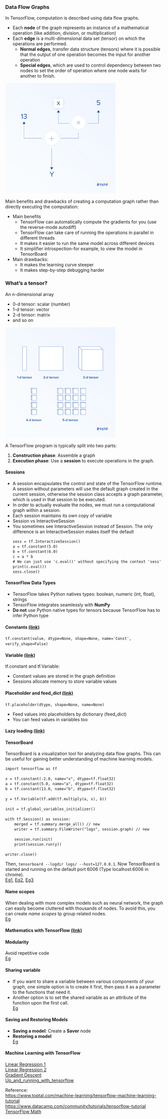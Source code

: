 ### Data Flow Graphs
In TensorFlow, computation is described using data flow graphs.
* Each **node** of the graph represents an instance of a mathematical operation (like addition, division, or multiplication)
* Each **edge** is a multi-dimensional data set (tensor) on which the operations are performed.
  * **Normal edges**, transfer data structure (tensors) where it is possible that the output of one operation becomes the input for another operation
  * **Special edges**, which are used to control dependency between two nodes to set the order of operation where one node waits for another to finish.

<img src="images/DataFlowGraphs.png" height="350">

Main benefits and drawbacks of creating a computation graph rather than directly executing the computation:
* Main benefits     
  * TensorFlow can automatically compute the gradients for you (use the reverse-mode autodiff)
  * TensorFlow can take care of running the operations in parallel in different threads
  * It makes it easier to run the same model across different devices
  * It simplifier introspection-for example, to view the model in TensorBoard
* Main drawbacks:
  * It makes the learning curve steeper
  * It makes step-by-step debugging harder


### What’s a tensor?
An n-dimensional array    
* 0-d tensor: scalar (number)
* 1-d tensor: vector
* 2-d tensor: matrix
* and so on
<img src="images/tensors.png" height="350">

A TensorFlow program is typically split into two parts:
1. **Construction phase**: Assemble a graph      
2. **Execution phase**: Use a **session** to execute operations in the graph.

#### Sessions
* A session encapsulates the control and state of the TensorFlow runtime. A session without parameters will use the default graph created in the current session, otherwise the session class accepts a graph parameter, which is used in that session to be executed.
* In order to actually evaluate the nodes, we must run a computational graph within a session.
* Each session maintains its own copy of variable
* Session vs InteractiveSession
 * You sometimes see InteractiveSession instead of Session. The only difference is an InteractiveSession makes itself the default       
    ```
    sess = tf.InteractiveSession()
    a = tf.constant(5.0)
    b = tf.constant(6.0)
    c = a * b
    # We can just use 'c.eval()' without specifying the context 'sess'
    print(c.eval())
    sess.close()
    ```

#### TensorFlow Data Types
* TensorFlow takes Python natives types: boolean, numeric (int, float), strings   
* TensorFlow integrates seamlessly with **NumPy** 
* **Do not** use Python native types for tensors because TensorFlow has to infer Python type

#### Constants [(link)](Doc/Constants.md)
```tf.constant(value, dtype=None, shape=None, name='Const', verify_shape=False)```
#### Variable [(link)](Doc/Variable.md)
tf.constant and tf.Variable:
* Constant values are stored in the graph definition
* Sessions allocate memory to store variable values

#### Placeholder and feed_dict [(link)](Doc/Placeholder.md)
```tf.placeholder(dtype, shape=None, name=None)```
* Feed values into placeholders by dictionary (feed_dict)
* You can feed values in variables too


#### Lazy loading [(link)](Doc/Lazy%20loading.md)  

#### TensorBoard 
TensorBoard is a visualization tool for analyzing data flow graphs. This can be useful for gaining better understanding of machine learning models.
```
import tensorflow as tf

x = tf.constant(-2.0, name="x", dtype=tf.float32)
a = tf.constant(5.0, name="a", dtype=tf.float32)
b = tf.constant(13.0, name="b", dtype=tf.float32)

y = tf.Variable(tf.add(tf.multiply(a, x), b))

init = tf.global_variables_initializer()

with tf.Session() as session:
    merged = tf.summary.merge_all() // new
    writer = tf.summary.FileWriter("logs", session.graph) // new

    session.run(init)
    print(session.run(y))

writer.close()
```
Then, ```tensorboard --logdir logs/ --host=127.0.0.1```. Now TensorBoard is started and running on the default port 6006 (Type localhost:6006 in chrome).                  
[Eg1](Codes/TensorBoard_Ex_1.ipynb), [Eg2](Codes/TensorBoard_Ex_2.ipynb), [Eg3](Codes/TensorBoard_Ex_3.ipynb)


#### Name scopes
When dealing with more complex models such as neural network, the graph can easily become cluttered with thousands of nodes. To avoid this, you can create *name scopes* tp group related nodes.     
[Eg](Codes/Name%20scopes.ipynb)

#### Mathematics with TensorFlow [(link)](Doc/Mathematics%20with%20TensorFlow.md)

####  Modularity
Avoid repetitive code    
[Eg](Codes/Modularity.ipynb)

#### Sharing variable
* If you want to share a variable between various components of your graph, one simple option is to create it first, then pass it as a parameter to the functions that need it.
* Another option is to set the shared variable as an attribute of the function upon the first call.    
[Eg](Codes/Sharing%20Variables.ipynb)

#### Saving and Restoring Models
* **Saving a model**: Create a **Saver** node
* **Restoring a model**    
[Eg](Codes/Saving%20and%20restoring%20a%20model.ipynb)

#### Machine Learning with TensorFlow
[Linear Regression 1](Codes/Linear%20regression%20Stanford%20CS20.ipynb)     
[Linear Regression 2](Codes/LinearRegression.ipynb)     
[Gradient Descent](Codes/Batch%20Gradient%20Descent.ipynb)       
[Up_and_running_with_tensorflow](Codes/Up_and_running_with_tensorflow.ipynb)



Reference:    
https://www.toptal.com/machine-learning/tensorflow-machine-learning-tutorial     
https://www.datacamp.com/community/tutorials/tensorflow-tutorial       
[TensorFlow Math](https://www.tensorflow.org/versions/master/api_guides/python/math_ops#Matrix_Math_Functions)  
